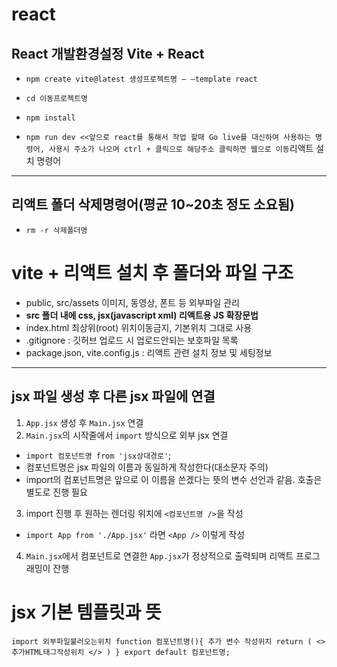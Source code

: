 # react
## React 개발환경설정 Vite + React

* `npm create vite@latest 생성프로젝트명 — —template react`

* `cd 이동프로젝트명`

* `npm install`

* `npm run dev <<앞으로 react를 통해서 작업 할때 Go live를 대신하여 사용하는 명령어, 사용시 주소가 나오며 ctrl + 클릭으로 해당주소 클릭하면 웹으로 이동`리액트 설치 명령어
----

## 리액트 폴더 삭제명령어(평균 10~20초 정도 소요됨)
* `rm -r 삭제폴더명`
# vite + 리액트 설치 후 폴더와 파일 구조
*  public, src/assets 이미지, 동영상, 폰트 등 외부파일 관리
* **src 폴더 내에 css, jsx(javascript xml) 리액트용 JS 확장문법**
* index.html 최상위(root) 위치이동금지, 기본위치 그대로 사용
* .gitignore : 깃허브 업로드 시 업로드안되는 보호파일 목록
* package.json, vite.config.js : 리액트 관련 설치 정보 및 세팅정보
----
## jsx 파일 생성 후 다른 jsx 파일에 연결
1. `App.jsx` 생성 후 `Main.jsx` 연결
2. `Main.jsx`의 시작줄에서 `import` 방식으로 외부 jsx 연결
* `import 컴포넌트명 from 'jsx상대경로'`;
* 컴포넌트명은 jsx 파일의 이름과 동일하게 작성한다(대소문자 주의)
* import의 컴포넌트명은 앞으로 이 이름을 쓴겠다는 뜻의 변수 선언과 같음. 호출은 별도로 진행 필요
3. import 진행 후 원하는 렌더링 위치에 `<컴포넌트명 />`을 작성
* `import App from './App.jsx'` 라면 `<App />` 이렇게 작성
4. `Main.jsx`에서 컴포넌트로 연결한 `App.jsx`가 정상적으로 출력되며 리액트 프로그래밍이 잔행
# jsx 기본 템플릿과 뜻
`
import 외부파일불러오는위치
function 컴포넌트명(){
    추가 변수 작성위치
    return (
        <>
            추가HTML태그작성위치
        </>
    )
}
export default 컴포넌트명;
`